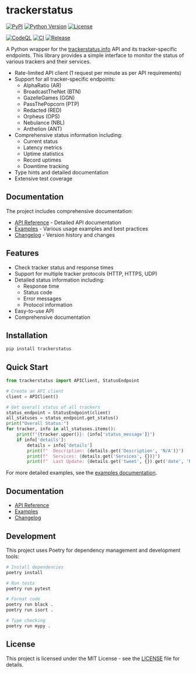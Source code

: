 # trackerstatus
[![PyPI](https://img.shields.io/pypi/v/trackerstatus.svg)](https://pypi.org/project/trackerstatus/)
[![Python Version](https://img.shields.io/pypi/pyversions/trackerstatus.svg)](https://pypi.org/project/trackerstatus/)
[![License](https://img.shields.io/pypi/l/trackerstatus.svg)](https://github.com/mauvehed/trackerstatus/blob/main/LICENSE)

[![CodeQL](https://github.com/mauvehed/trackerstatus/actions/workflows/codeql-analysis.yml/badge.svg)](https://github.com/mauvehed/trackerstatus/actions/workflows/codeql-analysis.yml)
[![CI](https://github.com/mauvehed/trackerstatus/actions/workflows/ci.yml/badge.svg)](https://github.com/mauvehed/trackerstatus/actions/workflows/ci.yml)
[![Release](https://github.com/mauvehed/trackerstatus/actions/workflows/release.yml/badge.svg)](https://github.com/mauvehed/trackerstatus/actions/workflows/release.yml)

A Python wrapper for the [trackerstatus.info](https://trackerstatus.info) API and its tracker-specific endpoints. This library provides a simple interface to monitor the status of various trackers and their services.
- Rate-limited API client (1 request per minute as per API requirements)
- Support for all tracker-specific endpoints:
  - AlphaRatio (AR)
  - BroadcastTheNet (BTN)
  - GazelleGames (GGN)
  - PassThePopcorn (PTP)
  - Redacted (RED)
  - Orpheus (OPS)
  - Nebulance (NBL)
  - Anthelion (ANT)
- Comprehensive status information including:
  - Current status
  - Latency metrics
  - Uptime statistics
  - Record uptimes
  - Downtime tracking
- Type hints and detailed documentation
- Extensive test coverage

## Documentation

The project includes comprehensive documentation:

- [API Reference](https://github.com/mauvehed/trackerstatus/blob/main/docs/API.md) - Detailed API documentation
- [Examples](https://github.com/mauvehed/trackerstatus/blob/main/docs/EXAMPLES.md) - Various usage examples and best practices
- [Changelog](https://github.com/mauvehed/trackerstatus/blob/main/CHANGELOG.md) - Version history and changes

## Features

- Check tracker status and response times
- Support for multiple tracker protocols (HTTP, HTTPS, UDP)
- Detailed status information including:
  - Response time
  - Status code
  - Error messages
  - Protocol information
- Easy-to-use API
- Comprehensive documentation

## Installation

```bash
pip install trackerstatus
```

## Quick Start

```python
from trackerstatus import APIClient, StatusEndpoint

# Create an API client
client = APIClient()

# Get overall status of all trackers
status_endpoint = StatusEndpoint(client)
all_statuses = status_endpoint.get_status()
print("Overall Status:")
for tracker, info in all_statuses.items():
    print(f"{tracker.upper()}: {info['status_message']}")
    if info['details']:
        details = info['details']
        print(f"  Description: {details.get('Description', 'N/A')}")
        print(f"  Services: {details.get('Services', {})}")
        print(f"  Last Update: {details.get('tweet', {}).get('date', 'N/A')}")
```

For more detailed examples, see the [examples documentation](https://github.com/mauvehed/trackerstatus/blob/main/docs/EXAMPLES.md).

## Documentation

- [API Reference](https://github.com/mauvehed/trackerstatus/blob/main/docs/API.md)
- [Examples](https://github.com/mauvehed/trackerstatus/blob/main/docs/EXAMPLES.md)
- [Changelog](https://github.com/mauvehed/trackerstatus/blob/main/CHANGELOG.md)

## Development

This project uses Poetry for dependency management and development tools:

```bash
# Install dependencies
poetry install

# Run tests
poetry run pytest

# Format code
poetry run black .
poetry run isort .

# Type checking
poetry run mypy .
```

## License

This project is licensed under the MIT License - see the [LICENSE](https://github.com/mauvehed/trackerstatus/blob/main/LICENSE) file for details.
